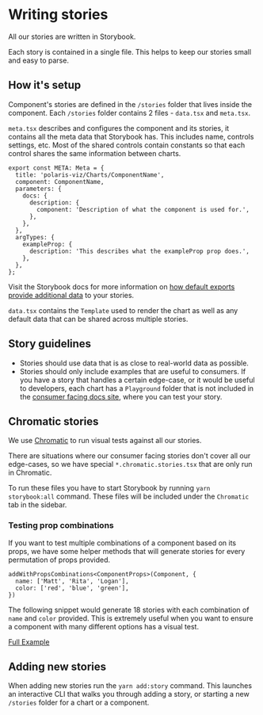 # Writing stories

All our stories are written in Storybook.

Each story is contained in a single file. This helps to keep our stories small and easy to parse.

## How it's setup

Component's stories are defined in the `/stories` folder that lives inside the component. Each `/stories` folder contains 2 files - `data.tsx` and `meta.tsx`.

`meta.tsx` describes and configures the component and its stories, it contains all the meta data that Storybook has. This includes name, controls settings, etc. Most of the shared controls contain constants so that each control shares the same information between charts.

```
export const META: Meta = {
  title: 'polaris-viz/Charts/ComponentName',
  component: ComponentName,
  parameters: {
    docs: {
      description: {
        component: 'Description of what the component is used for.',
      },
    },
  },
  argTypes: {
    exampleProp: {
      description: 'This describes what the exampleProp prop does.',
    },
  },
};
```

Visit the Storybook docs for more information on [how default exports provide additional data](https://storybook.js.org/docs/react/writing-stories/introduction#default-export) to your stories.


`data.tsx` contains the `Template` used to render the chart as well as any default data that can be shared across multiple stories.

## Story guidelines

- Stories should use data that is as close to real-world data as possible.
- Stories should only include examples that are useful to consumers. If you have a story that handles a certain edge-case, or it would be useful to developers, each chart has a `Playground` folder that is not included in the [consumer facing docs site](https://polaris-viz.shopify.dev/), where you can test your story.

## Chromatic stories

We use [Chromatic](https://www.chromatic.com/builds?appId=6062ad4a2d14cd0021539c1b) to run visual tests against all our stories.

There are situations where our consumer facing stories don't cover all our edge-cases, so we have special `*.chromatic.stories.tsx` that are only run in Chromatic.

To run these files you have to start Storybook by running `yarn storybook:all` command. These files will be included under the `Chromatic` tab in the sidebar.

### Testing prop combinations

If you want to test multiple combinations of a component based on its props, we have some helper methods that will generate stories for every permutation of props provided.

```
addWithPropsCombinations<ComponentProps>(Component, {
  name: ['Matt', 'Rita', 'Logan'],
  color: ['red', 'blue', 'green'],
})
```

The following snippet would generate 18 stories with each combination of `name` and `color` provided. This is extremely useful when you want to ensure a component with many different options has a visual test.

[Full Example](https://github.com/Shopify/polaris-viz/blob/main/packages/polaris-viz/src/components/Legend/stories/Legend.chromatic.stories.tsx)

## Adding new stories

When adding new stories run the `yarn add:story` command. This launches an interactive CLI that walks you through adding a story, or starting a new `/stories` folder for a chart or a component.
